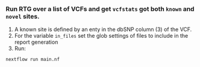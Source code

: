 ### Run RTG over a list of VCFs and get `vcfstats` got both `known` and `novel` sites.
1. A known site is defined by an enty in the dbSNP column (3) of the VCF.
2. For the variable `in_files` set the glob settings of files to include in the report generation
3. Run:  
```
nextflow run main.nf
```
